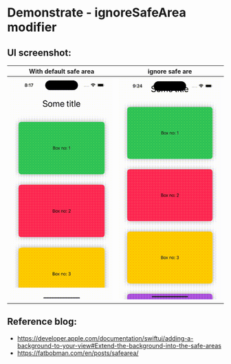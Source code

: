 #  Demonstrate - ignoreSafeArea modifier

## UI screenshot:
| With default safe area | ignore safe are |
| -----------------------| ----------------|
| ![DefaultBehaviour-WithSafeAreaInsets](./DefaultBehaviour-WithSafeAreaInsets.gif) | ![IgnoringSafeArea](./IgnoringSafeArea.gif) |

## Reference blog:
- https://developer.apple.com/documentation/swiftui/adding-a-background-to-your-view#Extend-the-background-into-the-safe-areas
- https://fatbobman.com/en/posts/safearea/
